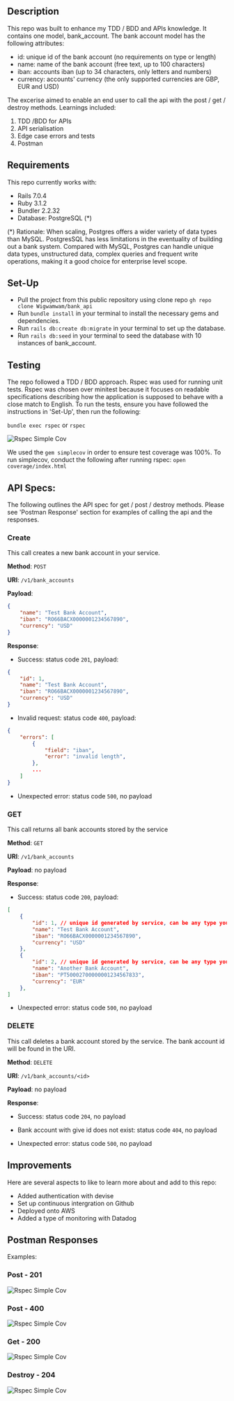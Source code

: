## Description

This repo was built to enhance my TDD / BDD and APIs knowledge. It contains one model, bank_account. The bank account model has the following attributes:

* id: unique id of the bank account (no requirements on type or length)
* name: name of the bank account (free text, up to 100 characters)
* iban: accounts iban (up to 34 characters, only letters and numbers)
* currency: accounts' currency (the only supported currencies are GBP, EUR and USD)

The excerise aimed to enable an end user to call the api with the post / get / destroy methods. Learnings included:

1. TDD /BDD for APIs
2. API serialisation
3. Edge case errors and tests
4. Postman

## Requirements

This repo currently works with:

* Rails 7.0.4
* Ruby 3.1.2
* Bundler 2.2.32
* Database: PostgreSQL (*)

(*) Rationale: When scaling, Postgres offers a wider variety of data types than MySQL. PostgresSQL has less limitations in the eventuality of building out a bank system. Compared with MySQL, Postgres can handle unique data types, unstructured data, complex queries and frequent write operations, making it a good choice for enterprise level scope.

## Set-Up

- Pull the project from this public repository using clone repo `gh repo clone Wigwamwam/bank_api`
- Run `bundle install` in your terminal to install the necessary gems and dependencies.
- Run `rails db:create db:migrate` in your terminal to set up the database.
- Run `rails db:seed` in your terminal to seed the database with 10 instances of bank_account.

## Testing

The repo followed a TDD / BDD approach. Rspec was used for running unit tests. Rspec was chosen over minitest because it focuses on readable specifications describing how the application is supposed to behave with a close match to English. To run the tests, ensure you have followed the instructions in 'Set-Up', then run the following:

`bundle exec rspec`
or
`rspec`
<!-- insert pic of tests passing -->
![Rspec Simple Cov](lib/read_me_photos/rspec.png)


We used the `gem simplecov` in order to ensure test coverage was 100%. To run simplecov, conduct the following after running rspec:
`open coverage/index.html`

## API Specs:

The following outlines the API spec for get / post / destroy methods. Please see 'Postman Response' section for examples of calling the api and the responses.

### Create

This call creates a new bank account in your service.

__Method__: `POST`

__URI__: `/v1/bank_accounts`

__Payload__:

```json
{
    "name": "Test Bank Account",
    "iban": "RO66BACX0000001234567890",
    "currency": "USD"
}
```

__Response__:

* Success: status code `201`, payload:

```json
{
    "id": 1,
    "name": "Test Bank Account",
    "iban": "RO66BACX0000001234567890",
    "currency": "USD"
}
```

* Invalid request: status code `400`, payload:

```json
{
    "errors": [
        {
            "field": "iban",
            "error": "invalid length",
        },
        ...
    ]
}
```

* Unexpected error: status code `500`, no payload


### GET

This call returns all bank accounts stored by the service

__Method__: `GET`

__URI__: `/v1/bank_accounts`

__Payload__: no payload

__Response__:

* Success: status code `200`, payload:

```json
[
    {
        "id": 1, // unique id generated by service, can be any type you decide
        "name": "Test Bank Account",
        "iban": "RO66BACX0000001234567890",
        "currency": "USD"
    },
    {
        "id": 2, // unique id generated by service, can be any type you decide
        "name": "Another Bank Account",
        "iban": "PT50002700000001234567833",
        "currency": "EUR"
    },
]
```

* Unexpected error: status code `500`, no payload


### DELETE

This call deletes a bank account stored by the service. The bank account id will be found in the URI.

__Method__: `DELETE`

__URI__: `/v1/bank_accounts/<id>`

__Payload__: no payload

__Response__:

* Success: status code `204`, no payload

* Bank account with give id does not exist: status code `404`, no payload

* Unexpected error: status code `500`, no payload

## Improvements

Here are several aspects to like to learn more about and add to this repo:

* Added authentication with devise
* Set up continuous intergration on Github
* Deployed onto AWS
* Added a type of monitoring with Datadog


## Postman Responses

Examples:

### Post - 201

![Rspec Simple Cov](lib/read_me_photos/created_success.png)

### Post - 400

![Rspec Simple Cov](lib/read_me_photos/bad_request_create.png)

### Get - 200

![Rspec Simple Cov](lib/read_me_photos/index.png)

### Destroy - 204

![Rspec Simple Cov](lib/read_me_photos/delete.png)
